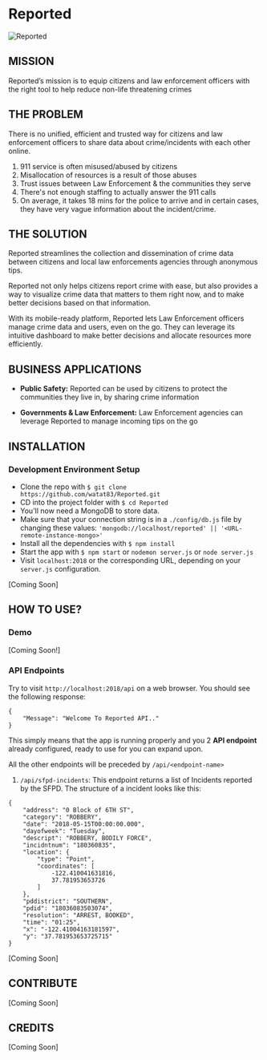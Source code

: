 # Reported  

![Reported](https://storage.googleapis.com/reported/media/images/PhotoRealistic2.jpg)

MISSION
-------
Reported’s mission is to equip citizens and law enforcement officers with the right tool to help reduce non-life threatening crimes

THE PROBLEM
-------
There is no unified, efficient and trusted way for citizens and law enforcement officers to share data about crime/incidents with each other online.  

1. 911 service is often misused/abused by citizens
2. Misallocation of resources is a result of those abuses
3. Trust issues between Law Enforcement & the communities they serve
4. There's not enough staffing to actually answer the 911 calls
5. On average, it takes 18 mins for the police to arrive and in certain cases, they have very vague information about the incident/crime.

THE SOLUTION
-------
Reported streamlines the collection and dissemination of crime data between citizens and local law enforcements agencies through anonymous tips.

Reported not only helps citizens report crime with ease, but also provides a way to visualize crime data that matters to them right now, and to make better decisions based on that information. 

With its mobile-ready platform, Reported lets Law Enforcement officers manage crime data and users, even on the go. They can leverage its intuitive dashboard to make better decisions and allocate resources more efficiently.

BUSINESS APPLICATIONS
-------
* **Public Safety:** Reported can be used by citizens to protect the communities they live in, by sharing crime information

* **Governments & Law Enforcement:** Law Enforcement agencies can leverage Reported to manage incoming tips on the go

INSTALLATION
-------

### Development Environment Setup  

* Clone the repo with `$ git clone https://github.com/watat83/Reported.git`
* CD into the project folder with `$ cd Reported`
* You'll now need a MongoDB to store data.
* Make sure that your connection string is in a `./config/db.js` file by changing these values: `'mongodb://localhost/reported' || '<URL-remote-instance-mongo>'`
* Install all the dependencies with `$ npm install`
* Start the app with `$ npm start` or `nodemon server.js` or `node server.js`
* Visit `localhost:2018` or the corresponding URL, depending on your `server.js` configuration.

[Coming Soon]

HOW TO USE?
-------  

### Demo  
[Coming Soon!]

### API Endpoints  

Try to visit `http://localhost:2018/api` on a web browser. You should see the following response:  

```
{
    "Message": "Welcome To Reported API.."
}
```
This simply means that the app is running properly and you 2 **API endpoint** already configured, ready to use for you can expand upon.  

All the other endpoints will be preceded by `/api/<endpoint-name>`  

1. `/api/sfpd-incidents`: This endpoint returns a list of Incidents reported by the SFPD. The structure of a incident looks like this:  

```
{
    "address": "0 Block of 6TH ST",
    "category": "ROBBERY",
    "date": "2018-05-15T00:00:00.000",
    "dayofweek": "Tuesday",
    "descript": "ROBBERY, BODILY FORCE",
    "incidntnum": "180360835",
    "location": {
        "type": "Point",
        "coordinates": [
            -122.410041631816,
            37.781953653726
        ]
    },
    "pddistrict": "SOUTHERN",
    "pdid": "18036083503074",
    "resolution": "ARREST, BOOKED",
    "time": "01:25",
    "x": "-122.41004163181597",
    "y": "37.781953653725715"
}
```
[Coming Soon]

CONTRIBUTE
-------
[Coming Soon]

CREDITS
-------
[Coming Soon]